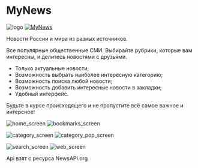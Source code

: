 # MyNews
![logo](/images/myNews_logo.png)
[![MyNews](/images/google-play-badge.png)](https://play.google.com/store/apps/details?id=silantyevmn.ru.mynews)

Новости России и мира из разных источников.

Все популярные общественные СМИ. Выбирайте рубрики, которые вам интересны, и делитесь новостями с друзьями.
- Только актуальные новости;
- Возможность выбрать наиболее интересную категорию;
- Возможность поиска любой новости;
- Возможность добавить интересные новости в закладки;
- Удобный интерфейс.

Будьте в курсе происходящего и не пропустите всё самое важное и интерсное!

![home_screen](/images/home_screen.jpg)
![bookmarks_screen](/images/bookmarks_screen.jpg)

![category_screen](/images/category_screen.jpg)
![category_pop_screen](/images/category_pop_screen.jpg)

![search_screen](/images/search_screen.jpg)
![web_screen](/images/web_screen.jpg)

Api взят с ресурса NewsAPI.org

